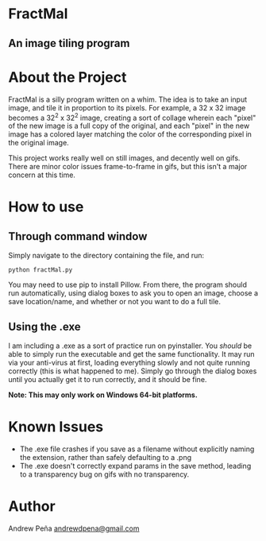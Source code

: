 # FractMal
## An image tiling program

# About the Project
FractMal is a silly program written on a whim. The idea is to take an input image, and tile it in proportion to its pixels. For example, a 32 x 32 image becomes a 32<sup>2</sup> x  32<sup>2</sup>  image, creating a sort of collage wherein each "pixel" of the new image is a full copy of the original, and each "pixel" in the new image has a colored layer matching the color of the corresponding pixel in the original image.

This project works really well on still images, and decently well on gifs. There are minor color issues frame-to-frame in gifs, but this isn't a major concern at this time.

# How to use
## Through command window
Simply navigate to the directory containing the file, and run:
```
python fractMal.py
```
You may need to use pip to install Pillow. From there, the program should run automatically, using dialog boxes to ask you to open an image, choose a save location/name, and whether or not you want to do a full tile.

## Using the .exe
I am including a .exe as a sort of practice run on pyinstaller. You *should* be able to simply run the executable and get the same functionality. It may run via your anti-virus at first, loading everything slowly and not quite running correctly (this is what happened to me). Simply go through the dialog boxes until you actually get it to run correctly, and it should be fine.

**Note: This may only work on Windows 64-bit platforms.**

# Known Issues
* The .exe file crashes if you save as a filename without explicitly naming the extension, rather than safely defaulting to a .png
* The .exe doesn't correctly expand params in the save method, leading to a transparency bug on gifs with no transparency.

# Author
Andrew Peña andrewdpena@gmail.com